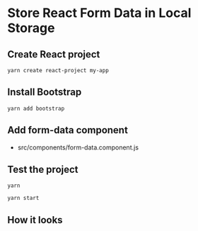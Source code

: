 # Store React Form Data in Local Storage

## Create React project

```
yarn create react-project my-app
```

## Install Bootstrap 

```
yarn add bootstrap
```

## Add form-data component

- src/components/form-data.component.js


## Test the project

```
yarn
```

```
yarn start
```

## How it looks